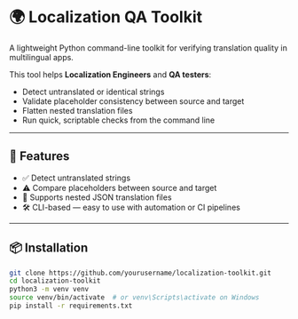 # 🌍 Localization QA Toolkit

A lightweight Python command-line toolkit for verifying translation quality in multilingual apps.

This tool helps **Localization Engineers** and **QA testers**:
- Detect untranslated or identical strings
- Validate placeholder consistency between source and target
- Flatten nested translation files
- Run quick, scriptable checks from the command line

---

## 🚀 Features

- ✅ Detect untranslated strings
- ⚠️ Compare placeholders between source and target
- 📄 Supports nested JSON translation files
- 🛠 CLI-based — easy to use with automation or CI pipelines

---

## 📦 Installation

```bash
git clone https://github.com/yourusername/localization-toolkit.git
cd localization-toolkit
python3 -m venv venv
source venv/bin/activate  # or venv\Scripts\activate on Windows
pip install -r requirements.txt
